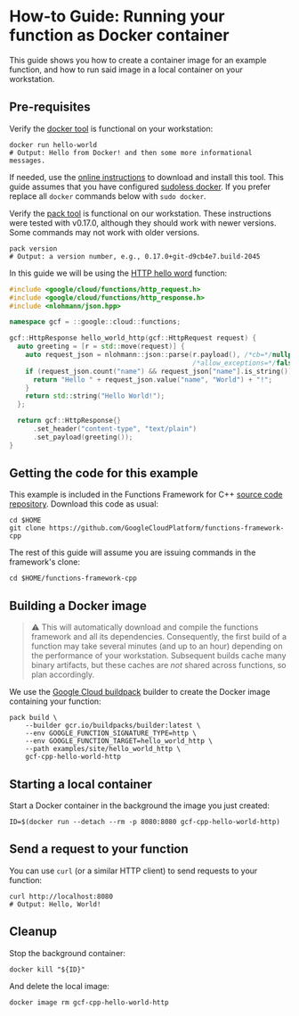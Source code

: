 # How-to Guide: Running your function as Docker container

This guide shows you how to create a container image for an example function,
and how to run said image in a local container on your workstation.

## Pre-requisites

Verify the [docker tool][docker] is functional on your workstation:

```shell
docker run hello-world
# Output: Hello from Docker! and then some more informational messages.
```

If needed, use the [online instructions][docker-install] to download and install
this tool. This guide assumes that you have configured [sudoless docker]. If
you prefer replace all `docker` commands below with `sudo docker`.

Verify the [pack tool][pack-install] is functional on our workstation. These
instructions were tested with v0.17.0, although they should work with newer
versions. Some commands may not work with older versions.

```shell
pack version
# Output: a version number, e.g., 0.17.0+git-d9cb4e7.build-2045
```

In this guide we will be using the [HTTP hello word][hello-world-http] function:

```cc
#include <google/cloud/functions/http_request.h>
#include <google/cloud/functions/http_response.h>
#include <nlohmann/json.hpp>

namespace gcf = ::google::cloud::functions;

gcf::HttpResponse hello_world_http(gcf::HttpRequest request) {
  auto greeting = [r = std::move(request)] {
    auto request_json = nlohmann::json::parse(r.payload(), /*cb=*/nullptr,
                                              /*allow_exceptions=*/false);
    if (request_json.count("name") && request_json["name"].is_string()) {
      return "Hello " + request_json.value("name", "World") + "!";
    }
    return std::string("Hello World!");
  };

  return gcf::HttpResponse{}
      .set_header("content-type", "text/plain")
      .set_payload(greeting());
}
```

## Getting the code for this example

This example is included in the Functions Framework for C++
[source code repository][repository-gh]. Download this code as usual:

```shell
cd $HOME
git clone https://github.com/GoogleCloudPlatform/functions-framework-cpp
```

The rest of this guide will assume you are issuing commands in the framework's
clone:

```shell
cd $HOME/functions-framework-cpp
```

## Building a Docker image

> :warning: This will automatically download and compile the functions
> framework and all its dependencies. Consequently, the first build of a
> function may take several minutes (and up to an hour) depending on the
> performance of your workstation. Subsequent builds cache many binary
> artifacts, but these caches are *not* shared across functions, so plan
> accordingly.

We use the [Google Cloud buildpack] builder to create the Docker image
containing your function:

```shell
pack build \
    --builder gcr.io/buildpacks/builder:latest \
    --env GOOGLE_FUNCTION_SIGNATURE_TYPE=http \
    --env GOOGLE_FUNCTION_TARGET=hello_world_http \
    --path examples/site/hello_world_http \
    gcf-cpp-hello-world-http
```

## Starting a local container

Start a Docker container in the background the image you just created:

```shell
ID=$(docker run --detach --rm -p 8080:8080 gcf-cpp-hello-world-http)
```

## Send a request to your function

You can use `curl` (or a similar HTTP client) to send requests to your
function:

```shell
curl http://localhost:8080
# Output: Hello, World!
```

## Cleanup

Stop the background container:

```shell
docker kill "${ID}"
```

And delete the local image:

```shell
docker image rm gcf-cpp-hello-world-http
```

[repository-gh]: https://github.com/GoogleCloudPlatform/functions-framework-cpp
[buildpacks]: https://buildpacks.io
[docker]: https://docker.com/
[docker-install]: https://store.docker.com/search?type=edition&offering=community
[sudoless docker]: https://docs.docker.com/engine/install/linux-postinstall/
[pack-install]: https://buildpacks.io/docs/install-pack/
[hello-world-http]: /examples/site/hello_world_http/hello_world_http.cc
[Google Cloud buildpack]: https://github.com/GoogleCloudPlatform/buildpacks

